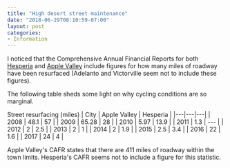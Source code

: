 ```yaml
---
title: "High desert street maintenance"
date: "2018-06-29T08:10:59-07:00"
layout: post
categories:
- Information
---
```


I noticed that the Comprehensive Annual Financial Reports for both [Hesperia](https://www.cityofhesperia.us/DocumentCenter/View/14686/2016-17-CAFR?bidId=) and [Apple Valley](https://www.auditav.org/cafr/20171228-toav-2016-2017-cafr.html) include figures for how many miles of roadway have been resurfaced (Adelanto and Victorville seem not to include these figures).

The following table sheds some light on why cycling conditions are so marginal.

Street resurfacing (miles)
| City | Apple Valley | Hesperia |
|---|---|---|
| 2008 | 48.1 | 57 |
| 2009 | 65.28 | 28 |
| 2010 | 5.97 | 13.9 |
| 2011 | 1.3 | --- |
| 2012 | 2 | 2.5 |
| 2013 | 2 | 1 |
| 2014 | 2 | 1.9 |
| 2015 | 2.5 | 3.4 |
| 2016 | 22 | 1.6 |
| 2017 | 24 | 4 |

Apple Valley's CAFR states that there are 411 miles of roadway within the town limits. Hesperia's CAFR seems not to include a figure for this statistic.
